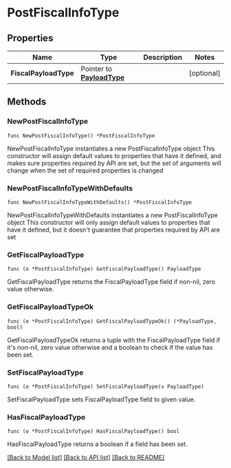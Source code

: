 # PostFiscalInfoType

## Properties

Name | Type | Description | Notes
------------ | ------------- | ------------- | -------------
**FiscalPayloadType** | Pointer to [**PayloadType**](PayloadType.md) |  | [optional] 

## Methods

### NewPostFiscalInfoType

`func NewPostFiscalInfoType() *PostFiscalInfoType`

NewPostFiscalInfoType instantiates a new PostFiscalInfoType object
This constructor will assign default values to properties that have it defined,
and makes sure properties required by API are set, but the set of arguments
will change when the set of required properties is changed

### NewPostFiscalInfoTypeWithDefaults

`func NewPostFiscalInfoTypeWithDefaults() *PostFiscalInfoType`

NewPostFiscalInfoTypeWithDefaults instantiates a new PostFiscalInfoType object
This constructor will only assign default values to properties that have it defined,
but it doesn't guarantee that properties required by API are set

### GetFiscalPayloadType

`func (o *PostFiscalInfoType) GetFiscalPayloadType() PayloadType`

GetFiscalPayloadType returns the FiscalPayloadType field if non-nil, zero value otherwise.

### GetFiscalPayloadTypeOk

`func (o *PostFiscalInfoType) GetFiscalPayloadTypeOk() (*PayloadType, bool)`

GetFiscalPayloadTypeOk returns a tuple with the FiscalPayloadType field if it's non-nil, zero value otherwise
and a boolean to check if the value has been set.

### SetFiscalPayloadType

`func (o *PostFiscalInfoType) SetFiscalPayloadType(v PayloadType)`

SetFiscalPayloadType sets FiscalPayloadType field to given value.

### HasFiscalPayloadType

`func (o *PostFiscalInfoType) HasFiscalPayloadType() bool`

HasFiscalPayloadType returns a boolean if a field has been set.


[[Back to Model list]](../README.md#documentation-for-models) [[Back to API list]](../README.md#documentation-for-api-endpoints) [[Back to README]](../README.md)


